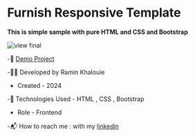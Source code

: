 # Furnish Responsive Template

**This is simple sample with pure HTML and CSS and Bootstrap**


![view final](https://github.com/user-attachments/assets/c43047c2-1809-4fbb-bdb1-f4ed2bd939cc)


-📎 [Demo Project](https://raminkhalouie.github.io/Furnish/)

-👩‍💻 Developed by Ramin Khalouie

- Created - 2024

-🔧 Technologies Used - HTML , CSS  , Bootstrap


- Role - Frontend

-📬 How to reach me : with my  [linkedin](https://www.linkedin.com/in/ramin-khalouie-83902a20a/)
